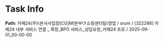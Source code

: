 # Task Info

**Path:** 카페24(주)\본사사업장\[CG]MI본부\Y쇼핑센터팀\영업 / srum / [322266] 카페24 내부 서비스 연결 _ 확장_BPO 서비스_상담요청_카페24 프로 / 2025-09-01_00-00-00


